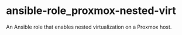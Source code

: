 # ansible-role_proxmox-nested-virt
An Ansible role that enables nested virtualization on a Proxmox host.
